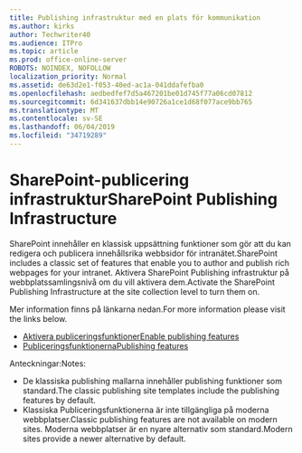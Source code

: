 ```yaml
---
title: Publishing infrastruktur med en plats för kommunikation
ms.author: kirks
author: Techwriter40
ms.audience: ITPro
ms.topic: article
ms.prod: office-online-server
ROBOTS: NOINDEX, NOFOLLOW
localization_priority: Normal
ms.assetid: de63d2e1-f053-40ed-ac1a-041ddafefba0
ms.openlocfilehash: aedbedfef7d5a467201be01d745f77a06cd07812
ms.sourcegitcommit: 6d341637dbb14e90726a1ce1d68f077ace9bb765
ms.translationtype: MT
ms.contentlocale: sv-SE
ms.lasthandoff: 06/04/2019
ms.locfileid: "34719289"
---
```

# <a name="sharepoint-publishing-infrastructure"></a><span data-ttu-id="0584b-102">SharePoint-publicering infrastruktur</span><span class="sxs-lookup"><span data-stu-id="0584b-102">SharePoint Publishing Infrastructure</span></span>


<p><span data-ttu-id="0584b-103">SharePoint innehåller en klassisk uppsättning funktioner som gör att du kan redigera och publicera innehållsrika webbsidor för intranätet.</span><span class="sxs-lookup"><span data-stu-id="0584b-103">SharePoint includes a classic set of features that enable you to author and publish rich webpages for your intranet.</span></span> <span data-ttu-id="0584b-104">Aktivera SharePoint Publishing infrastruktur på webbplatssamlingsnivå om du vill aktivera dem.</span><span class="sxs-lookup"><span data-stu-id="0584b-104">Activate the SharePoint Publishing Infrastructure at the site collection level to turn them on.</span></span></p>  <p><span data-ttu-id="0584b-105">Mer information finns på länkarna nedan.</span><span class="sxs-lookup"><span data-stu-id="0584b-105">For more information please visit the links below.</span></span></p>  <ul>  <li><span data-ttu-id="0584b-106"><a href="https://support.office.com/en-us/article/Enable-publishing-features-479677A6-8B33-4AC7-907D-071C1C7E4518">Aktivera publiceringsfunktioner</a></span><span class="sxs-lookup"><span data-stu-id="0584b-106"><a href="https://support.office.com/en-us/article/Enable-publishing-features-479677A6-8B33-4AC7-907D-071C1C7E4518">Enable publishing features</a></span></span></li>  <li><span data-ttu-id="0584b-107"><a href="https://support.office.com/en-us/article/Features-enabled-in-a-SharePoint-Online-publishing-site-3AB3810C-3C2C-4361-9D0E-0CBE666EA0B0?wt.mc_id=O365_Portal_MMaven#__toc336865553">Publiceringsfunktionerna</a></span><span class="sxs-lookup"><span data-stu-id="0584b-107"><a href="https://support.office.com/en-us/article/Features-enabled-in-a-SharePoint-Online-publishing-site-3AB3810C-3C2C-4361-9D0E-0CBE666EA0B0?wt.mc_id=O365_Portal_MMaven#__toc336865553">Publishing features</a></span></span></li>  </ul>  <p><span data-ttu-id="0584b-108">Anteckningar:</span><span class="sxs-lookup"><span data-stu-id="0584b-108">Notes:</span></span></p>  <ul>  <li><span data-ttu-id="0584b-109">De klassiska publishing mallarna innehåller publishing funktioner som standard.</span><span class="sxs-lookup"><span data-stu-id="0584b-109">The classic publishing site templates include the publishing features by default.</span></span></li>  <li><span data-ttu-id="0584b-110">Klassiska Publiceringsfunktionerna är inte tillgängliga på moderna webbplatser.</span><span class="sxs-lookup"><span data-stu-id="0584b-110">Classic publishing features are not available on modern sites.</span></span> <span data-ttu-id="0584b-111">Moderna webbplatser är en nyare alternativ som standard.</span><span class="sxs-lookup"><span data-stu-id="0584b-111">Modern sites provide a newer alternative by default.</span></span></li>  </ul>

